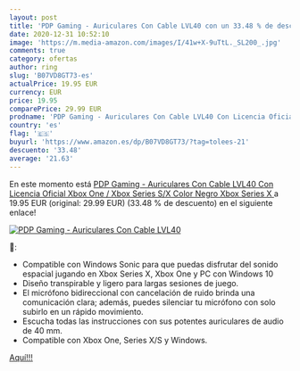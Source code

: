 ```yaml
---
layout: post
title: 'PDP Gaming - Auriculares Con Cable LVL40 con un 33.48 % de descuento'
date: 2020-12-31 10:52:10
image: 'https://m.media-amazon.com/images/I/41w+X-9uTtL._SL200_.jpg'
comments: true
category: ofertas
author: ring
slug: 'B07VD8GT73-es'
actualPrice: 19.95 EUR
currency: EUR
price: 19.95
comparePrice: 29.99 EUR
prodname: 'PDP Gaming - Auriculares Con Cable LVL40 Con Licencia Oficial Xbox One / Xbox Series S/X  Color Negro   Xbox Series X '
country: 'es'
flag: '🇪🇸'
buyurl: 'https://www.amazon.es/dp/B07VD8GT73/?tag=tolees-21'
descuento: '33.48'
average: '21.63'
---
```


En este momento está [PDP Gaming - Auriculares Con Cable LVL40 Con Licencia Oficial Xbox One / Xbox Series S/X  Color Negro   Xbox Series X ](https://www.amazon.es/dp/B07VD8GT73/?tag=tolees-21) a 19.95 EUR (original: 29.99 EUR) (33.48 %  de descuento) en el siguiente enlace!

[![PDP Gaming - Auriculares Con Cable LVL40](https://m.media-amazon.com/images/I/41w+X-9uTtL._SL200_.jpg)](https://www.amazon.es/dp/B07VD8GT73/?tag=tolees-21)

🔎:

- Compatible con Windows Sonic para que puedas disfrutar del sonido espacial jugando en Xbox Series X, Xbox One y PC con Windows 10
- Diseño transpirable y ligero para largas sesiones de juego.
- El micrófono bidireccional con cancelación de ruido brinda una comunicación clara; además, puedes silenciar tu micrófono con solo subirlo en un rápido movimiento.
- Escucha todas las instrucciones con sus potentes auriculares de audio de 40 mm.
- Compatible con Xbox One, Series X/S y Windows.

[Aquí!!!](https://www.amazon.es/dp/B07VD8GT73/?tag=tolees-21)
